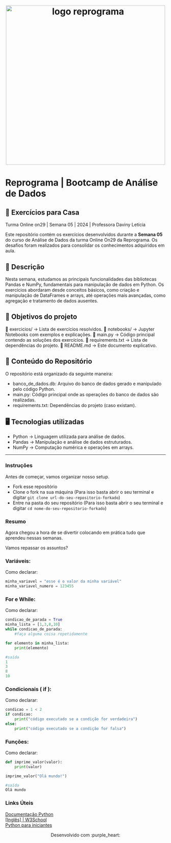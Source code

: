 <h1 align="center">
  <img src="assets/reprograma-fundos-claros.png" alt="logo reprograma" width="500">
</h1>

# Reprograma | Bootcamp de Análise de Dados
## 🚀 Exercícios para Casa 
Turma Online on29 | Semana 05 | 2024 | Professora Daviny Letícia

Este repositório contém os exercícios desenvolvidos durante a **Semana 05** do curso de Análise de Dados da turma Online On29 da Reprograma. Os desafios foram realizados para consolidar os conhecimentos adquiridos em aula.  

## 📌 Descrição
Nesta semana, estudamos as principais funcionalidades das bibliotecas Pandas e NumPy, fundamentais para manipulação de dados em Python. Os exercícios abordaram desde conceitos básicos, como criação e manipulação de DataFrames e arrays, até operações mais avançadas, como agregação e tratamento de dados ausentes.

## 🎯 Objetivos do projeto
📂 exercicios/ → Lista de exercícios resolvidos.
📂 notebooks/ → Jupyter Notebooks com exemplos e explicações.
📄 main.py → Código principal contendo as soluções dos exercícios.
📄 requirements.txt → Lista de dependências do projeto.
📄 README.md → Este documento explicativo.

## 📝 Conteúdo do Repositório  
O repositório está organizado da seguinte maneira:
- banco_de_dados.db: Arquivo do banco de dados gerado e manipulado pelo código Python.
- main.py: Código principal onde as operações do banco de dados são realizadas.
- requirements.txt: Dependências do projeto (caso existam).  

## 🖥️ Tecnologias utilizadas
- Python → Linguagem utilizada para análise de dados.
- Pandas → Manipulação e análise de dados estruturados.
- NumPy → Computação numérica e operações em arrays.


---


### Instruções
Antes de começar, vamos organizar nosso setup.
* Fork esse repositório 
* Clone o fork na sua máquina (Para isso basta abrir o seu terminal e digitar `git clone url-do-seu-repositorio-forkado`)
* Entre na pasta do seu repositório (Para isso basta abrir o seu terminal e digitar `cd nome-do-seu-repositorio-forkado`)

### Resumo
Agora chegou a hora de se divertir colocando em prática tudo que aprendeu nessas semanas.

Vamos repassar os assuntos?

### Variáveis:
Como declarar:
```python
minha_variavel = "esse é o valor da minha variável"
minha_variavel_numero = 123455
```
### For e While:
Como declarar:
```python
condicao_de_parada = True
minha_lista = [1,3,8,10]
while condicao_de_parada:
    #faça alguma coisa repetidamente

for elemento in minha_lista:
    print(elemento)

#saída
1
3
8
10
```
### Condicionais ( if ):
Como declarar:
```python
condicao = 1 < 2
if condicao:
    print("código executado se a condição for verdadeira")
else:
    print("código executado se a condição for falsa")
```

### Funções:
Como declarar:
```python
def imprime_valor(valor):
    print(valor)

imprime_valor("Olá mundo!")

#saída
Olá mundo
```

### Links Úteis

[Documentação Python](https://docs.python.org/pt-br/3.10/tutorial/introduction.html)</br>
[[Inglês] | W3School ](https://www.w3schools.com/python/default.asp)</br>
[Python para iniciantes](https://python.org.br/introducao/)</br>


<p align="center">
Desenvolvido com :purple_heart:  
</p>

